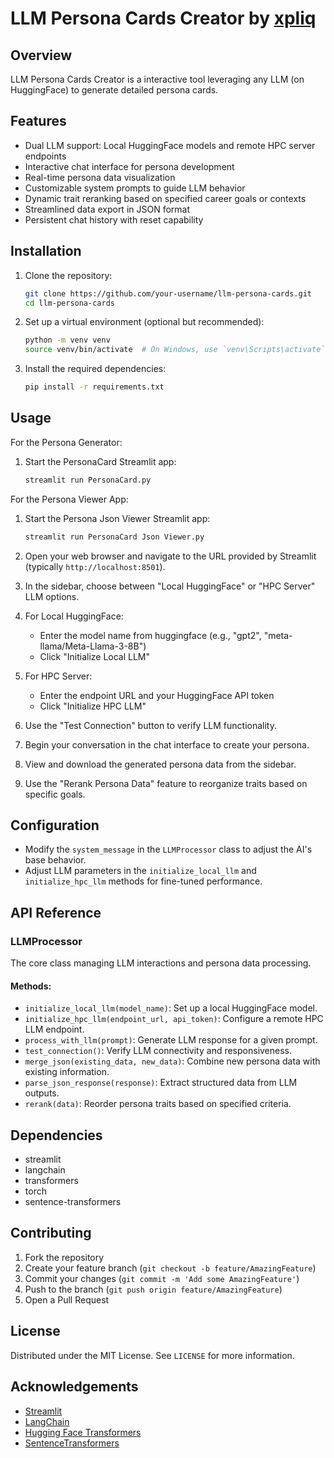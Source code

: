 # LLM Persona Cards Creator by [xpliq](https://github.com/xpliq/LLM-Persona-Cards)

## Overview

LLM Persona Cards Creator is a interactive tool leveraging any LLM (on HuggingFace) to generate detailed persona cards.

## Features

- Dual LLM support: Local HuggingFace models and remote HPC server endpoints
- Interactive chat interface for persona development
- Real-time persona data visualization
- Customizable system prompts to guide LLM behavior
- Dynamic trait reranking based on specified career goals or contexts
- Streamlined data export in JSON format
- Persistent chat history with reset capability

## Installation

1. Clone the repository:
   ```bash
   git clone https://github.com/your-username/llm-persona-cards.git
   cd llm-persona-cards
   ```

2. Set up a virtual environment (optional but recommended):
   ```bash
   python -m venv venv
   source venv/bin/activate  # On Windows, use `venv\Scripts\activate`
   ```

3. Install the required dependencies:
   ```bash
   pip install -r requirements.txt
   ```

## Usage

For the Persona Generator:

1. Start the PersonaCard Streamlit app:
   ```bash
   streamlit run PersonaCard.py
   ```
For the Persona Viewer App:

1. Start the Persona Json Viewer Streamlit app:
   ```bash
   streamlit run PersonaCard Json Viewer.py
   ```
   
2. Open your web browser and navigate to the URL provided by Streamlit (typically `http://localhost:8501`).

3. In the sidebar, choose between "Local HuggingFace" or "HPC Server" LLM options.

4. For Local HuggingFace:
   - Enter the model name from huggingface (e.g., "gpt2", "meta-llama/Meta-Llama-3-8B")
   - Click "Initialize Local LLM"

5. For HPC Server:
   - Enter the endpoint URL and your HuggingFace API token
   - Click "Initialize HPC LLM"

6. Use the "Test Connection" button to verify LLM functionality.

7. Begin your conversation in the chat interface to create your persona.

8. View and download the generated persona data from the sidebar.

9. Use the "Rerank Persona Data" feature to reorganize traits based on specific goals.

## Configuration

- Modify the `system_message` in the `LLMProcessor` class to adjust the AI's base behavior.
- Adjust LLM parameters in the `initialize_local_llm` and `initialize_hpc_llm` methods for fine-tuned performance.

## API Reference

### LLMProcessor

The core class managing LLM interactions and persona data processing.

#### Methods:

- `initialize_local_llm(model_name)`: Set up a local HuggingFace model.
- `initialize_hpc_llm(endpoint_url, api_token)`: Configure a remote HPC LLM endpoint.
- `process_with_llm(prompt)`: Generate LLM response for a given prompt.
- `test_connection()`: Verify LLM connectivity and responsiveness.
- `merge_json(existing_data, new_data)`: Combine new persona data with existing information.
- `parse_json_response(response)`: Extract structured data from LLM outputs.
- `rerank(data)`: Reorder persona traits based on specified criteria.

## Dependencies

- streamlit
- langchain
- transformers
- torch
- sentence-transformers

## Contributing

1. Fork the repository
2. Create your feature branch (`git checkout -b feature/AmazingFeature`)
3. Commit your changes (`git commit -m 'Add some AmazingFeature'`)
4. Push to the branch (`git push origin feature/AmazingFeature`)
5. Open a Pull Request

## License

Distributed under the MIT License. See `LICENSE` for more information.

## Acknowledgements

- [Streamlit](https://streamlit.io/)
- [LangChain](https://github.com/hwchase17/langchain)
- [Hugging Face Transformers](https://huggingface.co/transformers/)
- [SentenceTransformers](https://www.sbert.net/)
